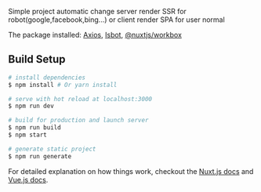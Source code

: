 Simple project automatic change server render SSR for robot(google,facebook,bing...) or client render SPA for user normal

The package installed:
[Axios](https://github.com/axios/axios),
[Isbot](https://www.npmjs.com/package/isbot),
[@nuxtjs/workbox](https://www.npmjs.com/package/@nuxtjs/workbox)

## Build Setup

``` bash
# install dependencies
$ npm install # Or yarn install

# serve with hot reload at localhost:3000
$ npm run dev

# build for production and launch server
$ npm run build
$ npm start

# generate static project
$ npm run generate
```

For detailed explanation on how things work, checkout the [Nuxt.js docs](https://github.com/nuxt/nuxt.js) and [Vue.js docs](https://vuejs.org/).
